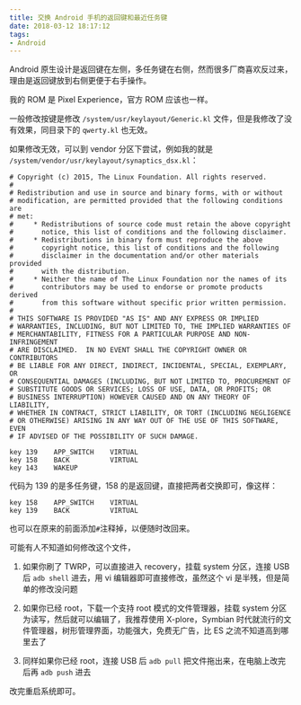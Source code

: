 ```yaml
---
title: 交换 Android 手机的返回键和最近任务键
date: 2018-03-12 18:17:12
tags:
- Android
---
```


Android 原生设计是返回键在左侧，多任务键在右侧，然而很多厂商喜欢反过来，理由是返回键放到右侧更便于右手操作。

<!-- more -->

我的 ROM 是 Pixel Experience，官方 ROM 应该也一样。

一般修改按键是修改 `/system/usr/keylayout/Generic.kl` 文件，但是我修改了没有效果，同目录下的 `qwerty.kl` 也无效。

如果修改无效，可以到 vendor 分区下尝试，例如我的就是 `/system/vendor/usr/keylayout/synaptics_dsx.kl`：

```
# Copyright (c) 2015, The Linux Foundation. All rights reserved.
#
# Redistribution and use in source and binary forms, with or without
# modification, are permitted provided that the following conditions are
# met:
#     * Redistributions of source code must retain the above copyright
#       notice, this list of conditions and the following disclaimer.
#     * Redistributions in binary form must reproduce the above
#       copyright notice, this list of conditions and the following
#       disclaimer in the documentation and/or other materials provided
#       with the distribution.
#     * Neither the name of The Linux Foundation nor the names of its
#       contributors may be used to endorse or promote products derived
#       from this software without specific prior written permission.
#
# THIS SOFTWARE IS PROVIDED "AS IS" AND ANY EXPRESS OR IMPLIED
# WARRANTIES, INCLUDING, BUT NOT LIMITED TO, THE IMPLIED WARRANTIES OF
# MERCHANTABILITY, FITNESS FOR A PARTICULAR PURPOSE AND NON-INFRINGEMENT
# ARE DISCLAIMED.  IN NO EVENT SHALL THE COPYRIGHT OWNER OR CONTRIBUTORS
# BE LIABLE FOR ANY DIRECT, INDIRECT, INCIDENTAL, SPECIAL, EXEMPLARY, OR
# CONSEQUENTIAL DAMAGES (INCLUDING, BUT NOT LIMITED TO, PROCUREMENT OF
# SUBSTITUTE GOODS OR SERVICES; LOSS OF USE, DATA, OR PROFITS; OR
# BUSINESS INTERRUPTION) HOWEVER CAUSED AND ON ANY THEORY OF LIABILITY,
# WHETHER IN CONTRACT, STRICT LIABILITY, OR TORT (INCLUDING NEGLIGENCE
# OR OTHERWISE) ARISING IN ANY WAY OUT OF THE USE OF THIS SOFTWARE, EVEN
# IF ADVISED OF THE POSSIBILITY OF SUCH DAMAGE.

key 139    APP_SWITCH    VIRTUAL
key 158    BACK          VIRTUAL
key 143    WAKEUP
```

代码为 139 的是多任务键，158 的是返回键，直接把两者交换即可，像这样：

```
key 158    APP_SWITCH    VIRTUAL
key 139    BACK          VIRTUAL
```

也可以在原来的前面添加`#`注释掉，以便随时改回来。

可能有人不知道如何修改这个文件，

1. 如果你刷了 TWRP，可以直接进入 recovery，挂载 system 分区，连接 USB 后 `adb shell` 进去，用 vi 编辑器即可直接修改，虽然这个 vi 是半残，但是简单的修改没问题

2. 如果你已经 root，下载一个支持 root 模式的文件管理器，挂载 system 分区为读写，然后就可以编辑了，我推荐使用 X-plore，Symbian 时代就流行的文件管理器，树形管理界面，功能强大，免费无广告，比 ES 之流不知道高到哪里去了

3. 同样如果你已经 root，连接 USB 后 `adb pull` 把文件拖出来，在电脑上改完后再 `adb push` 进去

改完重启系统即可。
